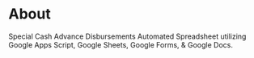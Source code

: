 # About
Special Cash Advance Disbursements Automated Spreadsheet utilizing Google Apps Script, Google Sheets, Google Forms, & Google Docs.
